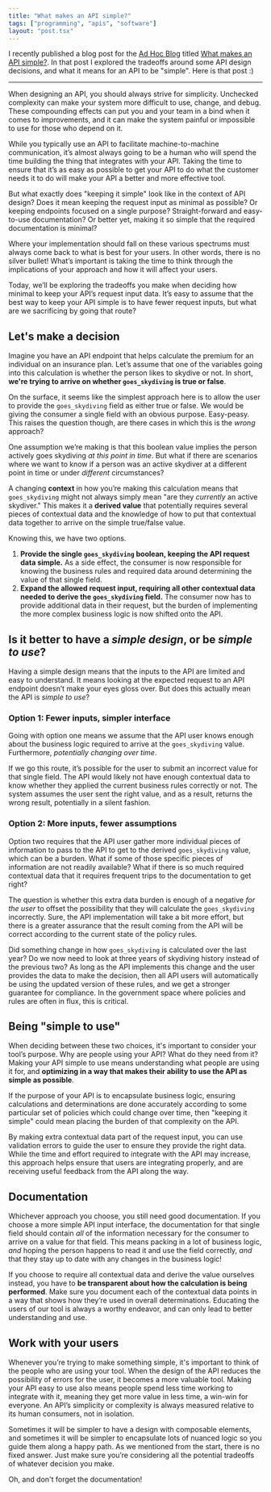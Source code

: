 ```yaml
---
title: "What makes an API simple?"
tags: ["programming", "apis", "software"]
layout: "post.tsx"
---
```


I recently published a blog post for the [Ad Hoc
Blog](https://adhoc.team/blog/) titled [What makes an API
simple?](https://adhoc.team/2019/08/23/what-makes-an-api-simple/). In that post
I explored the tradeoffs around some API design decisions, and what it means
for an API to be "simple". Here is that post :)

---

When designing an API, you should always strive for simplicity. Unchecked
complexity can make your system more difficult to use, change, and debug. These
compounding effects can put you and your team in a bind when it comes to
improvements, and it can make the system painful or impossible to use for those
who depend on it.

While you typically use an API to facilitate machine-to-machine communication,
it’s almost always going to be a human who will spend the time building the
thing that integrates with your API. Taking the time to ensure that it’s as
easy as possible to get your API to do what the customer needs it to do will
make your API a better and more effective tool.

But what exactly does "keeping it simple" look like in the context of API
design? Does it mean keeping the request input as minimal as possible? Or
keeping endpoints focused on a single purpose? Straight-forward and easy-to-use
documentation? Or better yet, making it so simple that the required
documentation is minimal?

Where your implementation should fall on these various spectrums must always
come back to what is best for your users. In other words, there is no silver
bullet! What’s important is taking the time to think through the implications
of your approach and how it will affect your users.

Today, we’ll be exploring the tradeoffs you make when deciding how minimal to
keep your API’s request input data. It’s easy to assume that the best way to
keep your API simple is to have fewer request inputs, but what are we
sacrificing by going that route?

## Let's make a decision

Imagine you have an API endpoint that helps calculate the premium for an
individual on an insurance plan. Let’s assume that one of the variables going
into this calculation is whether the person likes to skydive or not. In short,
**we're trying to arrive on whether `goes_skydiving` is true or false**.

On the surface, it seems like the simplest approach here is to allow the user
to provide the `goes_skydiving` field as either true or false. We would be
giving the consumer a single field with an obvious purpose. Easy-peasy. This
raises the question though, are there cases in which this is the *wrong*
approach?

One assumption we’re making is that this boolean value implies the person
actively goes skydiving *at this point in time*. But what if there are
scenarios where we want to know if a person was an active skydiver at a
different point in time or under *different* circumstances?

A changing **context** in how you’re making this calculation means that
`goes_skydiving` might not always simply mean "are they *currently* an active
skydiver." This makes it a **derived value** that potentially requires several
pieces of contextual data and the knowledge of how to put that contextual data
together to arrive on the simple true/false value.

Knowing this, we have two options.

1. **Provide the single `goes_skydiving` boolean, keeping the API request data
   simple.** As a side effect, the consumer is now responsible for knowing the
   business rules and required data around determining the value of that single
   field.
2. **Expand the allowed request input, requiring all other contextual data
   needed to derive the `goes_skydiving` field.** The consumer now has to
   provide additional data in their request, but the burden of implementing the
   more complex business logic is now shifted onto the API.

## Is it better to have a *simple design*, or be *simple to use*?

Having a simple design means that the inputs to the API are limited and easy to
understand. It means looking at the expected request to an API endpoint doesn’t
make your eyes gloss over. But does this actually mean the API is *simple to
use*?

### Option 1: Fewer inputs, simpler interface

Going with option one means we assume that the API user knows enough about the
business logic required to arrive at the `goes_skydiving` value. Furthermore,
*potentially changing over time*.

If we go this route, it’s possible for the user to submit an incorrect value
for that single field. The API would likely not have enough contextual data to
know whether they applied the current business rules correctly or not. The
system assumes the user sent the right value, and as a result, returns the
wrong result, potentially in a silent fashion.

### Option 2: More inputs, fewer assumptions

Option two requires that the API user gather more individual pieces of
information to pass to the API to get to the derived `goes_skydiving` value,
which can be a burden. What if some of those specific pieces of information are
not readily available? What if there is so much required contextual data that
it requires frequent trips to the documentation to get right?

The question is whether this extra data burden is enough of a negative *for the
user* to offset the possibility that they will calculate the `goes_skydiving`
incorrectly. Sure, the API implementation will take a bit more effort, but
there is a greater assurance that the result coming from the API will be
correct according to the current state of the policy rules.

Did something change in how `goes_skydiving` is calculated over the last year?
Do we now need to look at three years of skydiving history instead of the
previous two? As long as the API implements this change and the user provides
the data to make the decision, then all API users will automatically be using
the updated version of these rules, and we get a stronger guarantee for
compliance. In the government space where policies and rules are often in flux,
this is critical.

## Being "simple to use"

When deciding between these two choices, it's important to consider your tool’s
purpose. Why are people using your API? What do they need from it? Making your
API simple to use means understanding what people are using it for, and
**optimizing in a way that makes their ability to use the API as simple as
possible**.

If the purpose of your API is to encapsulate business logic, ensuring
calculations and determinations are done accurately according to some
particular set of policies which could change over time, then "keeping it
simple" could mean placing the burden of that complexity on the API.

By making extra contextual data part of the request input, you can use
validation errors to guide the user to ensure they provide the right data.
While the time and effort required to integrate with the API may increase, this
approach helps ensure that users are integrating properly, and are receiving
useful feedback from the API along the way.

## Documentation

Whichever approach you choose, you still need good documentation. If you choose
a more simple API input interface, the documentation for that single field
should contain *all* of the information necessary for the consumer to arrive on
a value for that field. This means packing in a lot of business logic, *and*
hoping the person happens to read it and use the field correctly, *and* that
they stay up to date with any changes in the business logic!

If you choose to require all contextual data and derive the value ourselves
instead, you have to **be transparent about how the calculation is being
performed**. Make sure you document each of the contextual data points in a way
that shows how they’re used in overall determinations. Educating the users of
our tool is always a worthy endeavor, and can only lead to better understanding
and use.

## Work with your users

Whenever you’re trying to make something simple, it's important to think of the
people who are using your tool. When the design of the API reduces the
possibility of errors for the user, it becomes a more valuable tool. Making
your API easy to use also means people spend less time working to integrate
with it, meaning they get more value in less time, a win-win for everyone. An
API’s simplicity or complexity is always measured relative to its human
consumers, not in isolation.

Sometimes it will be simpler to have a design with composable elements, and
sometimes it will be simpler to encapsulate lots of nuanced logic so you guide
them along a happy path. As we mentioned from the start, there is no fixed
answer. Just make sure you’re considering all the potential tradeoffs of
whatever decision you make.

Oh, and don't forget the documentation!
